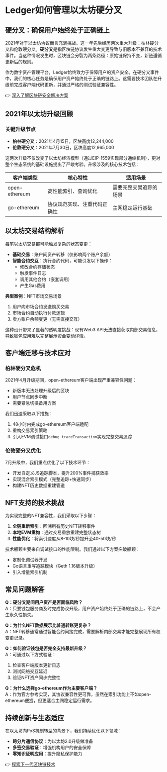 # Ledger如何管理以太坊硬分叉

## 硬分叉：确保用户始终处于正确链上

2021年对于以太坊协议而言充满挑战。这一年先后经历两次重大升级：柏林硬分叉和伦敦硬分叉。**硬分叉**是指区块链协议发生重大变更导致与旧版本不兼容的技术事件。当这种情况发生时，区块链会分裂为两条路径：原始链保持不变，新链遵循更新后的规则。

作为数字资产管理平台，Ledger始终致力于保障用户的资产安全。在硬分叉事件中，我们的核心任务是确保用户资产始终处于正确的链路上。这需要技术团队在升级前完成客户端代码更新，并通过严格的测试验证兼容性。

👉 [深入了解区块链安全解决方案](https://bit.ly/okx_welcome)

## 2021年以太坊升级回顾

### 关键升级节点
- **柏林硬分叉**：2021年4月15日，区块高度12,244,000
- **伦敦硬分叉**：2021年7月30日，区块高度12,965,000

这两次升级不仅改变了以太坊经济模型（通过EIP-1559实现部分通缩机制），更对整个生态系统的基础设施提出了严峻考验。升级涉及的核心技术包括：

| 客户端类型       | 核心特性                          | 适用场景                |
|------------------|-----------------------------------|-------------------------|
| open-ethereum    | 高性能索引、查询优化              | 需要完整交易追踪的场景  |
| go-ethereum      | 协议规范实现、注重代码正确性      | 主网稳定运行基础        |

## 以太坊交易结构解析

每笔以太坊交易都可能触发复杂的状态变更：
- **基础交易**：账户间资产转移（仅影响两个账户余额）
- **智能合约交互**：执行合约代码，可能引发以下操作：
  - 修改合约存储状态
  - 触发事件日志
  - 调用其他合约（嵌套调用）
  - 产生Gas费用

**典型案例**：NFT市场交易场景
1. 用户向市场合约发送购买交易
2. 市场合约自动执行付款逻辑
3. 卖方账户余额变更（无需直接交互）

这种设计带来了显著的透明度挑战：现有Web3 API无法直接获取内部交易信息，导致钱包应用难以完整展示资金变动详情。

## 客户端迁移与技术应对

### 柏林硬分叉危机
2021年4月升级期间，open-ethereum客户端出现严重兼容性问题：
- 新版本无法处理升级后的区块
- 用户节点同步中断
- 需要紧急切换备用方案

我们迅速采取以下措施：
1. 48小时内完成go-ethereum客户端适配
2. 重构交易索引策略
3. 引入EVM调试接口`debug_traceTransaction`实现完整交易追踪

### 伦敦硬分叉优化
7月升级中，我们重点优化了以下技术环节：
- 开发自定义JS追踪脚本，提升200%事件捕获效率
- 实现混合索引模式（完整追踪+快速同步）
- 构建NFT历史数据重建管道

## NFT支持的技术挑战

为实现完整的NFT兼容性，我们采取以下步骤：
1. **全链重新索引**：回溯所有历史NFT转移事件
2. **本地EVM重构**：通过交易重放重建完整状态树
3. **性能优化**：将索引速度从8-10块/秒提升至40-50块/秒

技术瓶颈主要来自调试接口的性能限制。我们通过以下方案突破瓶颈：
- 定制化调试器开发
- Go语言重写追踪模块（Geth 1.16版本升级）
- 引入增量索引机制

## 常见问题解答

**Q：硬分叉期间用户资产是否面临风险？**  
A：只要钱包服务商及时完成协议升级，用户资产始终处于正确的链路上，不会产生永久性损失。

**Q：为什么NFT数据展示比普通转账更复杂？**  
A：NFT转移通常通过智能合约间接完成，需要解析内部交易才能完整展现所有权变更记录。

**Q：如何验证钱包是否完全支持最新升级？**  
A：可通过以下方式验证：
1. 检查客户端版本更新日志
2. 测试网络交互延迟
3. 验证NFT资产同步完整性

**Q：为什么选择go-ethereum作为主要客户端？**  
A：作为官方参考实现，其协议兼容性更可靠，虽然在索引功能上不如open-ethereum便捷，但更适合主网稳定运行需求。

## 持续创新与生态适应

在以太坊向PoS机制转型的背景下，我们持续优化以下领域：
- **跨分片通信协议**：为以太坊2.0升级做准备
- **多签交易验证**：增强机构用户的安全保障
- **零知识证明应用**：提升隐私保护能力

👉 [探索下一代区块链技术](https://bit.ly/okx_welcome)
